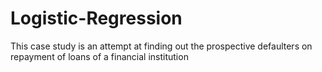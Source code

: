 # Logistic-Regression
This case study is an attempt at finding out the prospective defaulters on repayment of loans of a financial institution
